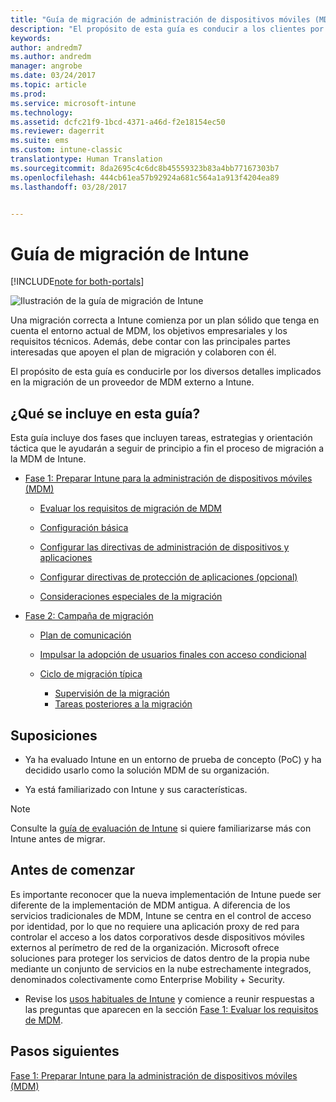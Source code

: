 ```yaml
---
title: "Guía de migración de administración de dispositivos móviles (MDM) de Intune | Microsoft Docs"
description: "El propósito de esta guía es conducir a los clientes por los diversos detalles implicados en la migración de un proveedor de MDM externo a Microsoft Intune."
keywords: 
author: andredm7
ms.author: andredm
manager: angrobe
ms.date: 03/24/2017
ms.topic: article
ms.prod: 
ms.service: microsoft-intune
ms.technology: 
ms.assetid: dcfc21f9-1bcd-4371-a46d-f2e18154ec50
ms.reviewer: dagerrit
ms.suite: ems
ms.custom: intune-classic
translationtype: Human Translation
ms.sourcegitcommit: 8da2695c4c6dc8b45559323b83a4bb77167303b7
ms.openlocfilehash: 444cb61ea57b92924a681c564a1a913f4204ea89
ms.lasthandoff: 03/28/2017


---
```


# <a name="intune-migration-guide"></a>Guía de migración de Intune

[!INCLUDE[note for both-portals](../includes/note-for-both-portals.md)]

![Ilustración de la guía de migración de Intune](../media/MDM-migration-guide-art.PNG)

Una migración correcta a Intune comienza por un plan sólido que tenga en cuenta el entorno actual de MDM, los objetivos empresariales y los requisitos técnicos. Además, debe contar con las principales partes interesadas que apoyen el plan de migración y colaboren con él.

El propósito de esta guía es conducirle por los diversos detalles implicados en la migración de un proveedor de MDM externo a Intune.

## <a name="whats-included-in-this-guide"></a>¿Qué se incluye en esta guía?

Esta guía incluye dos fases que incluyen tareas, estrategias y orientación táctica que le ayudarán a seguir de principio a fin el proceso de migración a la MDM de Intune.

-   [Fase 1: Preparar Intune para la administración de dispositivos móviles (MDM)](https://docs.microsoft.com/intune/plan-design/migration-phase1-prepare-intune-for-mobile-device-management)

    -   [Evaluar los requisitos de migración de MDM](https://docs.microsoft.com/intune/plan-design/migration-phase1-prepare-intune-for-mobile-device-management#assess-mdm-requirements)

    -   [Configuración básica](https://docs.microsoft.com/intune/plan-design/migration-phase1-basic-setup)

    -   [Configurar las directivas de administración de dispositivos y aplicaciones](https://docs.microsoft.com/intune/plan-design/migration-phase1-configure-device-and-app-management-policies)

    -   [Configurar directivas de protección de aplicaciones (opcional)](https://docs.microsoft.com/intune/plan-design/migration-phase1-configure-app-protection-policies)

    -   [Consideraciones especiales de la migración](https://docs.microsoft.com/intune/plan-design/migration-phase1-special-migration-considerations)

-   [Fase 2: Campaña de migración](https://docs.microsoft.com/intune/plan-design/migration-phase2-migration-campaign)

    -   [Plan de comunicación](https://docs.microsoft.com/intune/plan-design/migration-phase2-communication-plan)

    -   [Impulsar la adopción de usuarios finales con acceso condicional](https://docs.microsoft.com/intune/plan-design/migration-phase2-drive-end-user-adoption-with-conditional-access)
    
    -   [Ciclo de migración típica](https://docs.microsoft.com/intune/plan-design/migration-phase2-typical-migration-cycle)
        -   [Supervisión de la migración](https://docs.microsoft.com/intune/plan-design/migration-phase2-typical-migration-cycle#monitoring-migration)
        -   [Tareas posteriores a la migración](https://docs.microsoft.com/intune/plan-design/migration-phase2-typical-migration-cycle#post-migration)

## <a name="assumptions"></a>Suposiciones

-   Ya ha evaluado Intune en un entorno de prueba de concepto (PoC) y ha decidido usarlo como la solución MDM de su organización.

-   Ya está familiarizado con Intune y sus características. 

> [!NOTE]
> Consulte la [guía de evaluación de Intune](https://docs.microsoft.com/intune/understand-explore/sign-up-for-30-day-trial-microsoft-intune) si quiere familiarizarse más con Intune antes de migrar.

## <a name="before-you-begin"></a>Antes de comenzar

Es importante reconocer que la nueva implementación de Intune puede ser diferente de la implementación de MDM antigua. A diferencia de los servicios tradicionales de MDM, Intune se centra en el control de acceso por identidad, por lo que no requiere una aplicación proxy de red para controlar el acceso a los datos corporativos desde dispositivos móviles externos al perímetro de red de la organización. Microsoft ofrece soluciones para proteger los servicios de datos dentro de la propia nube mediante un conjunto de servicios en la nube estrechamente integrados, denominados colectivamente como Enterprise Mobility + Security.

-   Revise los [usos habituales de Intune](https://docs.microsoft.com/intune/understand-explore/common-ways-to-use-intune) y comience a reunir respuestas a las preguntas que aparecen en la sección [Fase 1: Evaluar los requisitos de MDM](https://docs.microsoft.com/intune/plan-design/migration-phase1-prepare-intune-for-mobile-device-management#assess-mdm-requirements).

## <a name="next-steps"></a>Pasos siguientes

[Fase 1: Preparar Intune para la administración de dispositivos móviles (MDM)](https://docs.microsoft.com/intune/plan-design/migration-phase1-prepare-intune-for-mobile-device-management)

